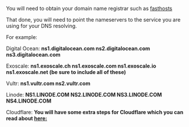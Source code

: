 You will need to obtain your domain name registrar such as [fasthosts](https://www.fasthosts.co.uk)

That done, you will need to point the nameservers to the service you are using for your DNS resolving.

For example:

Digital Ocean: **ns1.digitalocean.com ns2.digitalocean.com ns3.digitalocean.com**  

Exoscale: **ns1.exoscale.ch ns1.exoscale.com ns1.exoscale.io ns1.exoscale.net  (be sure to include all of these)**  

Vultr: **ns1.vultr.com ns2.vultr.com**  

Linode: **NS1.LINODE.COM NS2.LINODE.COM NS3.LINODE.COM NS4.LINODE.COM**  

Cloudflare: **You will have some extra steps for Cloudflare which you can read about [here:](https://support.cloudflare.com/hc/en-us/articles/200169006-Setting-up-Custom-Nameservers-at-Cloudflare)**  
